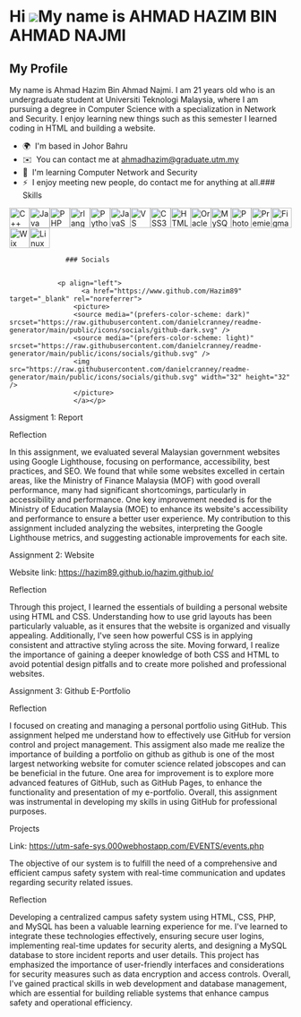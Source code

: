 Hi ![](https://user-images.githubusercontent.com/18350557/176309783-0785949b-9127-417c-8b55-ab5a4333674e.gif)My name is AHMAD HAZIM BIN AHMAD NAJMI
===================================================================================================================================================

My Profile
----------

My name is Ahmad Hazim Bin Ahmad Najmi. I am 21 years old who is an undergraduate student at Universiti Teknologi Malaysia, where I am pursuing a degree in Computer Science with a specialization in Network and Security. I enjoy learning new things such as this semester I learned coding in HTML and building a website.

*   🌍  I'm based in Johor Bahru
*   ✉️  You can contact me at [ahmadhazim@graduate.utm.my](mailto:ahmadhazim@graduate.utm.my)
*   🧠  I'm learning Computer Network and Security
*   ⚡  I enjoy meeting new people, do contact me for anything at all.### Skills 
<p align="left">
<a href="https://docs.microsoft.com/en-us/cpp/?view=msvc-170" target="_blank" rel="noreferrer"><img src="https://raw.githubusercontent.com/danielcranney/readme-generator/main/public/icons/skills/cplusplus-colored.svg" width="36" height="36" alt="C++" /></a><a href="https://www.oracle.com/java/" target="_blank" rel="noreferrer"><img src="https://raw.githubusercontent.com/danielcranney/readme-generator/main/public/icons/skills/java-colored.svg" width="36" height="36" alt="Java" /></a><a href="https://www.php.net/" target="_blank" rel="noreferrer"><img src="https://raw.githubusercontent.com/danielcranney/readme-generator/main/public/icons/skills/php-colored.svg" width="36" height="36" alt="PHP" /></a><a href="https://www.r-project.org/" target="_blank" rel="noreferrer"><img src="https://raw.githubusercontent.com/danielcranney/readme-generator/main/public/icons/skills/rlang-colored.svg" width="36" height="36" alt="rlang" /></a><a href="https://www.python.org/" target="_blank" rel="noreferrer"><img src="https://raw.githubusercontent.com/danielcranney/readme-generator/main/public/icons/skills/python-colored.svg" width="36" height="36" alt="Python" /></a><a href="https://developer.mozilla.org/en-US/docs/Web/JavaScript" target="_blank" rel="noreferrer"><img src="https://raw.githubusercontent.com/danielcranney/readme-generator/main/public/icons/skills/javascript-colored.svg" width="36" height="36" alt="JavaScript" /></a><a href="https://code.visualstudio.com/" target="_blank" rel="noreferrer"><img src="https://raw.githubusercontent.com/danielcranney/readme-generator/main/public/icons/skills/visualstudiocode.svg" width="36" height="36" alt="VS Code" /></a><a href="https://www.w3.org/TR/CSS/#css" target="_blank" rel="noreferrer"><img src="https://raw.githubusercontent.com/danielcranney/readme-generator/main/public/icons/skills/css3-colored.svg" width="36" height="36" alt="CSS3" /></a><a href="https://developer.mozilla.org/en-US/docs/Glossary/HTML5" target="_blank" rel="noreferrer"><img src="https://raw.githubusercontent.com/danielcranney/readme-generator/main/public/icons/skills/html5-colored.svg" width="36" height="36" alt="HTML5" /></a><a href="https://www.oracle.com/uk/index.html" target="_blank" rel="noreferrer"><img src="https://raw.githubusercontent.com/danielcranney/readme-generator/main/public/icons/skills/oracle-colored.svg" width="36" height="36" alt="Oracle" /></a><a href="https://www.mysql.com/" target="_blank" rel="noreferrer"><img src="https://raw.githubusercontent.com/danielcranney/readme-generator/main/public/icons/skills/mysql-colored.svg" width="36" height="36" alt="MySQL" /></a><a href="https://www.adobe.com/uk/products/photoshop.html" target="_blank" rel="noreferrer"><img src="https://raw.githubusercontent.com/danielcranney/readme-generator/main/public/icons/skills/photoshop-colored.svg" width="36" height="36" alt="Photoshop" /></a><a href="https://www.adobe.com/uk/products/premiere.html" target="_blank" rel="noreferrer"><img src="https://raw.githubusercontent.com/danielcranney/readme-generator/main/public/icons/skills/premierepro-colored.svg" width="36" height="36" alt="Premiere Pro" /></a><a href="https://www.figma.com/" target="_blank" rel="noreferrer"><img src="https://raw.githubusercontent.com/danielcranney/readme-generator/main/public/icons/skills/figma-colored.svg" width="36" height="36" alt="Figma" /></a><a href="https://wix.com" target="_blank" rel="noreferrer"><img src="https://raw.githubusercontent.com/danielcranney/readme-generator/main/public/icons/skills/wix-colored.svg" width="36" height="36" alt="Wix" /></a><a href="https://www.linux.org" target="_blank" rel="noreferrer"><img src="https://raw.githubusercontent.com/danielcranney/readme-generator/main/public/icons/skills/linux-colored.svg" width="36" height="36" alt="Linux" /></a>
                    </p>
                    
                  ### Socials
                  
                  
                <p align="left">
                      <a href="https://www.github.com/Hazim89" target="_blank" rel="noreferrer">
                    <picture>
                    <source media="(prefers-color-scheme: dark)" srcset="https://raw.githubusercontent.com/danielcranney/readme-generator/main/public/icons/socials/github-dark.svg" />
                    <source media="(prefers-color-scheme: light)" srcset="https://raw.githubusercontent.com/danielcranney/readme-generator/main/public/icons/socials/github.svg" />
                    <img src="https://raw.githubusercontent.com/danielcranney/readme-generator/main/public/icons/socials/github.svg" width="32" height="32" />
                    </picture>
                    </a></p>
Assigment 1: Report

Reflection

In this assignment, we evaluated several Malaysian government websites using Google Lighthouse, focusing on performance, accessibility, best practices, and SEO. We found that while some websites excelled in certain areas, like the Ministry of Finance Malaysia (MOF) with good overall performance, many had significant shortcomings, particularly in accessibility and performance. One key improvement needed is for the Ministry of Education Malaysia (MOE) to enhance its website's accessibility and performance to ensure a better user experience. My contribution to this assignment included analyzing the websites, interpreting the Google Lighthouse metrics, and suggesting actionable improvements for each site.

Assignment 2: Website

Website link: https://hazim89.github.io/hazim.github.io/

Reflection

Through this project, I learned the essentials of building a personal website using HTML and CSS. Understanding how to use grid layouts has been particularly valuable, as it ensures that the website is organized and visually appealing. Additionally, I've seen how powerful CSS is in applying consistent and attractive styling across the site. Moving forward, I realize the importance of gaining a deeper knowledge of both CSS and HTML to avoid potential design pitfalls and to create more polished and professional websites.

Assignment 3: Github E-Portfolio

Reflection

I focused on creating and managing a personal portfolio using GitHub. This assignment helped me understand how to effectively use GitHub for version control and project management. This assigment also made me realize the importance of building a portfolio on github as github is one of the most largest networking website for comuter science related jobscopes and can be beneficial in the future. One area for improvement is to explore more advanced features of GitHub, such as GitHub Pages, to enhance the functionality and presentation of my e-portfolio. Overall, this assignment was instrumental in developing my skills in using GitHub for professional purposes.

Projects

Link: https://utm-safe-sys.000webhostapp.com/EVENTS/events.php

The objective of our system is to fulfill the need of a comprehensive and efficient campus safety system with real-time communication and updates regarding security related issues.

Reflection

Developing a centralized campus safety system using HTML, CSS, PHP, and MySQL has been a valuable learning experience for me. I've learned to integrate these technologies effectively, ensuring secure user logins, implementing real-time updates for security alerts, and designing a MySQL database to store incident reports and user details. This project has emphasized the importance of user-friendly interfaces and considerations for security measures such as data encryption and access controls. Overall, I've gained practical skills in web development and database management, which are essential for building reliable systems that enhance campus safety and operational efficiency.




